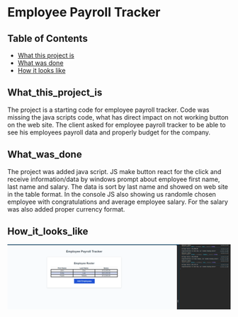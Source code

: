 # Employee Payroll Tracker 


## Table of Contents
* [What this project is](#what_this_project_is)
* [What was done](#What_was_done)
* [How it looks like](#how_it_looks_like)



## What_this_project_is

The project is a starting code for employee payroll tracker. Code was missing the java scripts code, what has direct impact on not working button on the web site. The client asked for employee payroll tracker to be able to see his employees payroll data and properly budget for the company.

## What_was_done

The project was added java script. JS make button react for the click and receive information/data by windows prompt about employee first name, last name and salary. The data is sort by last name and showed on web site in the table format. In the console JS also showing us randomle chosen employee with congratulations and average employee salary. For the salary was also added proper currency format.

## How_it_looks_like

![Employee Payroll Tracker updated](./assets/printscreen.png)